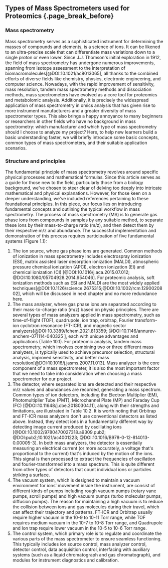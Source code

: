 ## Types of Mass Spectrometers used for Proteomics {.page_break_before}
### Mass spectrometry
Mass spectrometry serves as a sophisticated instrument for determining the masses of compounds and elements, is a science of ions. It can be likened to an ultra-precise scale that can differentiate mass variations down to a single proton or even lower. Since J.J. Thomson's initial exploration in 1912, the field of mass spectrometry has undergone numerous improvements, spanning from isotope assessment to the interpretation of biomacromolecules[@DOI:10.1021/ac8013065], all thanks to the combined efforts of diverse fields like chemistry, physics, electronic engineering, and computer science. Nowadays, with the rapid improvement of sensitivity, mass resolution, tandem mass spectrometry methods and dissociation methods, mass spectrometers have evolved as a core tool for proteomics and metabolomic analysis. Additionally, it is precisely the widespread application of mass spectrometry in omics analysis that has given rise to more instrument manufacturers and a greater diversity of mass spectrometer types. This also brings a happy annoyance to many beginners or researchers in other fields who have no background in mass spectrometry: which manufacturer and which type of mass spectrometry should I choose to analyze my project? Here, to help new learners build a basic understanding faster, we will briefly introduce some basic concepts, common types of mass spectrometers, and their suitable application scenarios. 
### Structure and principles   
The fundamental principle of mass spectrometry revolves around specific physical processes and mathematical formulas. Since this article serves as a guide for those new to the field, particularly those from a biology background, we've chosen to steer clear of delving too deeply into intricate mathematical and physical explanations. However, for those keen on a deeper understanding, we've included references pertaining to these foundational principles. In this piece, our focus lies on introducing fundamental concepts and outlining the typical workflow in mass spectrometry.
The process of mass spectrometry (MS) is to generate gas phase ions from compounds in samples by any suitable method, to separate these ions by their mass-to-charge ratio (m/z), and then detect them by their respective m/z and abundance. The successful implementation and demonstration of this process requires participation of five fundamental systems (Figure 1.1):
1)	The ion source, where gas phase ions are generated. Common methods of ionization in mass spectrometry includes electrospray ionization (ESI), matrix assisted laser desorption ionization (MALDI), atmospheric pressure chemical ionization (APCI), electron ionization (EI) and chemical ionization (CI) [@DOI:10.1016/j.aca.2015.07.012; @DOI:10.1080/05704928.2014.954046].  For proteomic analysis, soft ionization methods such as ESI and MALDI are the most widely applied techniques[@DOI:10.1126/science.2675315;@DOI:10.1002/rcm.1290020802], which will be discussed in next chapter and no more redundance here.
2)	The mass analyzer, where gas phase ions are separated according to their mass-to-charge ratio (m/z) based on physic principles. There are several types of mass analyzers applied in mass spectrometry, such as time-of-flight (TOF), quadrupole, ion trap, orbitrap, Fourier transform-ion cyclotron resonance (FT-ICR), and magnetic sector analyzers[@DOI:10.3389/fchem.2021.813359; @DOI:10.1146/annurev-anchem-071114-040325 ], each with unique advantages and applications (Table 10.1). For proteomic analysis, tandem mass spectrometry, which involves combining two or three different mass analyzers, is typically used to achieve precursor selection, structural analysis, improved sensitivity, and better mass resolution[@DOI:10.1016/j.jasms.2007.11.013]. Mass analyzer is the core component of a mass spectrometer, it is also the most important factor that we need to take into consideration when choosing a mass spectrometer for our project.
3)	The detector, where separated ions are detected and their respective m/z values and abundances are recorded, generating a mass spectrum. Common types of ion detectors, including the Electron Multiplier (EM), Photomultiplier Tube (PMT), Microchannel Plate (MP) and Faraday Cup (FC) [@DOI:10.11648/j.cbe.20180304.11], along with their strengths and limitations, are illustrated in Table 10.2. It is worth noting that Orbitrap and FT-ICR mass analyzers don't use conventional detectors as listed above. Instead, they detect ions in a fundamentally different way by detecting image current produced by oscillating ions [@DOI:10.1002/9780470027318.a9309.pub2; @DOI:pub2;10.1021/ac4001223; @DOI:10.1016/B978-0-12-814013-0.00005-3]. In both mass analyzers, the detector is essentially measuring an electrical current (or more accurately, a voltage that's proportional to the current) that's induced by the motion of the ions. This signal is then processed to extract the frequencies of oscillation and fourier-transformed into a mass spectrum. This is quite different from other types of detectors that count individual ions or particles striking a surface. 
4)	The vacuum system, which is designed to maintain a vacuum environment for ions’ movement inside the instrument, are consist of different kinds of pumps including rough vacuum pumps (rotary vane pumps, scroll pumps) and high vacuum pumps (turbo molecular pumps, diffusion pumps). The reason for maintaining a high vacuum is to reduce the collision between ions and gas molecules during their travel, which can affect their trajectory and patterns. FT-ICR and Orbitrap usually require higher vacuum in the 10-9 to 10-11 Torr range, while TOF requires medium vacuum in the 10-7  to 10-8 Torr range, and Quadrupole and Ion trap require lower vacuum in the 10-5  to 10-6 Torr range. 
5)	The control system, which primary role is to regulate and coordinate the various parts of the mass spectrometer to ensure seamless functioning. This typically includes ion source control, mass analyzer control, detector control, data acquisition control, interfacing with auxiliary systems (such as a liquid chromatograph and gas chromatograph), and modules for instrument diagnostics and calibration.
